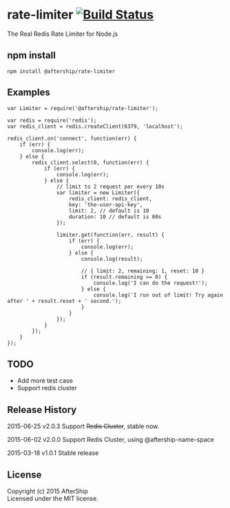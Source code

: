 # rate-limiter [![Build Status](https://secure.travis-ci.org/AfterShip/rate-limiter.png?branch=master)](http://travis-ci.org/AfterShip/rate-limiter)

The Real Redis Rate Limiter for Node.js

## npm install

```
npm install @aftership/rate-limiter
```


## Examples

```
var Limiter = require('@aftership/rate-limiter');

var redis = require('redis');
var redis_client = redis.createClient(6379, 'localhost');

redis_client.on('connect', function(err) {
	if (err) {
		console.log(err);
	} else {
		redis_client.select(0, function(err) {
			if (err) {
				console.log(err);
			} else {
				// limit to 2 request per every 10s
				var limiter = new Limiter({
					redis_client: redis_client,
					key: 'the-user-api-key',
					limit: 2, // default is 10
					duration: 10 // default is 60s
				});

				limiter.get(function(err, result) {
					if (err) {
						console.log(err);
					} else {
						console.log(result);

						// { limit: 2, remaining: 1, reset: 10 }
						if (result.remaining >= 0) {
							console.log('I can do the request!');
						} else {
							console.log('I run out of limit! Try again after ' + result.reset + ' second.');
						}
					}
				});
			}
		});
	}
});

```

## TODO
- Add more test case
- Support redis cluster


## Release History
2015-06-25 v2.0.3
Support ~~Redis Cluster~~, stable now.

2015-06-02 v2.0.0
Support Redis Cluster, using @aftership-name-space

2015-03-18 v1.0.1
Stable release


## License
Copyright (c) 2015 AfterShip  
Licensed under the MIT license.
